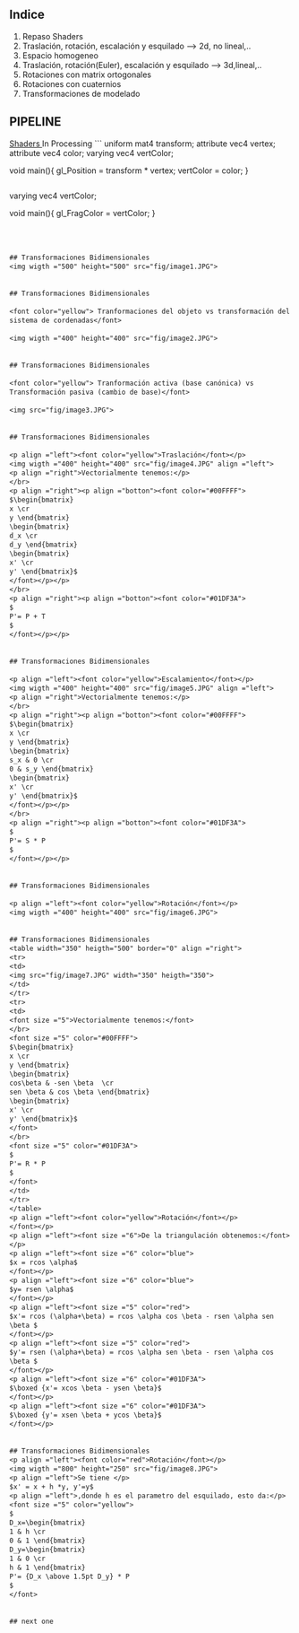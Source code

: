 ## Indice

 1. Repaso Shaders <!-- .element: class="fragment" data-fragment-index="1"-->
 2. Traslación, rotación, escalación y esquilado --> 2d, no lineal,.. <!-- .element: class="fragment" data-fragment-index="2" -->
 3. Espacio homogeneo <!-- .element: class="fragment" data-fragment-index="3" -->
 4.  Traslación, rotación(Euler), escalación y esquilado --> 3d,lineal,.. <!-- .element: class="fragment" data-fragment-index="4" -->
 5.  Rotaciones con matrix ortogonales <!-- .element: class="fragment" data-fragment-index="5" -->
 6. Rotaciones con cuaternios <!-- .element: class="fragment" data-fragment-index="6" -->
 7. Transformaciones de modelado <!-- .element: class="fragment" data-fragment-index="7" -->



## PIPELINE

<a href ="http://processing.org/tutorials/pshader/">
Shaders
</a>
In Processing
```
uniform mat4 transform;
attribute vec4 vertex;
attribute vec4 color;
varying vec4 vertColor;

void main(){
   gl_Position = transform * vertex;
   vertColor = color;
}
```
```
varying vec4 vertColor;

void main(){
  gl_FragColor = vertColor;
}
```



## Transformaciones Bidimensionales 
<img wigth ="500" height="500" src="fig/image1.JPG">


## Transformaciones Bidimensionales

<font color="yellow"> Tranformaciones del objeto vs transformación del sistema de cordenadas</font>

<img wigth ="400" height="400" src="fig/image2.JPG">


## Transformaciones Bidimensionales

<font color="yellow"> Tranformación activa (base canónica) vs Transformación pasiva (cambio de base)</font>

<img src="fig/image3.JPG">


## Transformaciones Bidimensionales

<p align ="left"><font color="yellow">Traslación</font></p>
<img wigth ="400" height="400" src="fig/image4.JPG" align ="left">
<p align ="right">Vectorialmente tenemos:</p>
</br>
<p align ="right"><p align ="botton"><font color="#00FFFF">
$\begin{bmatrix} 
x \cr 
y \end{bmatrix}
\begin{bmatrix} 
d_x \cr 
d_y \end{bmatrix}
\begin{bmatrix} 
x' \cr 
y' \end{bmatrix}$
</font></p></p>
</br>
<p align ="right"><p align ="botton"><font color="#01DF3A">
$
P'= P + T
$
</font></p></p>


## Transformaciones Bidimensionales

<p align ="left"><font color="yellow">Escalamiento</font></p>
<img wigth ="400" height="400" src="fig/image5.JPG" align ="left">
<p align ="right">Vectorialmente tenemos:</p>
</br>
<p align ="right"><p align ="botton"><font color="#00FFFF">
$\begin{bmatrix} 
x \cr 
y \end{bmatrix}
\begin{bmatrix} 
s_x & 0 \cr 
0 & s_y \end{bmatrix}
\begin{bmatrix} 
x' \cr 
y' \end{bmatrix}$
</font></p></p>
</br>
<p align ="right"><p align ="botton"><font color="#01DF3A">
$
P'= S * P
$
</font></p></p>


## Transformaciones Bidimensionales

<p align ="left"><font color="yellow">Rotación</font></p>
<img wigth ="400" height="400" src="fig/image6.JPG">


## Transformaciones Bidimensionales
<table width="350" heigth="500" border="0" align ="right">
<tr>
<td>
<img src="fig/image7.JPG" width="350" heigth="350">
</td>
</tr>
<tr>
<td>
<font size ="5">Vectorialmente tenemos:</font>
</br>
<font size ="5" color="#00FFFF">
$\begin{bmatrix} 
x \cr 
y \end{bmatrix}
\begin{bmatrix} 
cos\beta & -sen \beta  \cr 
sen \beta & cos \beta \end{bmatrix}
\begin{bmatrix} 
x' \cr 
y' \end{bmatrix}$
</font>
</br>
<font size ="5" color="#01DF3A">
$
P'= R * P
$
</font>
</td>
</tr>
</table> 
<p align ="left"><font color="yellow">Rotación</font></p>
</font></p>
<p align ="left"><font size ="6">De la triangulación obtenemos:</font></p>
<p align ="left"><font size ="6" color="blue">
$x = rcos \alpha$
</font></p>
<p align ="left"><font size ="6" color="blue">
$y= rsen \alpha$
</font></p>
<p align ="left"><font size ="5" color="red">
$x'= rcos (\alpha+\beta) = rcos \alpha cos \beta - rsen \alpha sen \beta $
</font></p>
<p align ="left"><font size ="5" color="red">
$y'= rsen (\alpha+\beta) = rcos \alpha sen \beta - rsen \alpha cos \beta $
</font></p>
<p align ="left"><font size ="6" color="#01DF3A">
$\boxed {x'= xcos \beta - ysen \beta}$
</font></p>
<p align ="left"><font size ="6" color="#01DF3A">
$\boxed {y'= xsen \beta + ycos \beta}$
</font></p>


## Transformaciones Bidimensionales
<p align ="left"><font color="red">Rotación</font></p>
<img wigth ="800" height="250" src="fig/image8.JPG">
<p align ="left">Se tiene </p>
$x' = x + h *y, y'=y$
<p align ="left">,donde h es el parametro del esquilado, esto da:</p>
<font size ="5" color="yellow">
$
D_x=\begin{bmatrix} 
1 & h \cr 
0 & 1 \end{bmatrix}
D_y=\begin{bmatrix} 
1 & 0 \cr 
h & 1 \end{bmatrix}
P'= {D_x \above 1.5pt D_y} * P
$
</font>


## next one





